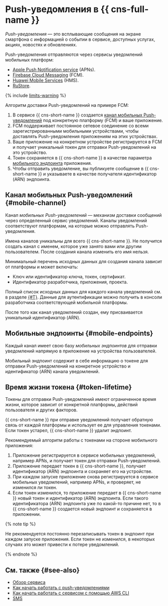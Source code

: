 # Push-уведомления в {{ cns-full-name }}

_Push-уведомления_ — это всплывающие сообщения на экране смартфона с информацией о событии в сервисе, доступных услугах, акциях, новостях и обновлениях.

Push-уведомления отправляются через сервисы уведомлений мобильных платформ:
* [Apple Push Notification service](https://developer.apple.com/notifications/) (APNs).
* [Firebase Cloud Messaging](https://firebase.google.com/) (FCM).
* [Huawei Mobile Services](https://developer.huawei.com/consumer/) (HMS).
* [RuStore](https://www.rustore.ru/help/sdk/push-notifications/).

{% include [limits-warning](../../_includes/notifications/limits-warning.md) %}

Алгоритм доставки Push-уведомлений на примере FCM:
1. В сервисе {{ cns-short-name }} создается [канал мобильных Push-уведомлений](#mobile-channel) под конкретную платформу (FCM) и ваше приложение.
1. FCM поддерживает постоянное сетевое соединение со всеми зарегистрированными мобильными устройствами, чтобы доставлять Push-уведомления приложениям на этих устройствах.
1. Ваше приложение на конкретном устройстве регистрируется в FCM и получает уникальный токен для отправки Push-уведомлений на это устройство.
1. Токен сохраняется в {{ cns-short-name }} в качестве параметра [мобильного эндпоинта](#mobile-endpoints) приложения. 
1. Чтобы отправить уведомление, вы публикуете сообщение в {{ cns-short-name }} и указываете в качестве получателя идентификатор (ARN) эндпоинта.

## Канал мобильных Push-уведомлений {#mobile-channel}

Канал _мобильных Push-уведомлений_ — механизм доставки сообщений через определенный сервис уведомлений. Каналы уведомлений соответствуют платформам, на которые можно отправлять Push-уведомления.

Имена каналов уникальны для всего {{ cns-short-name }}. Не получится создать канал с именем, которое уже занято вами или другим пользователем. После создания канала изменить его имя нельзя.

Минимальный перечень исходных данных для создания канала зависит от платформы и может включать:

* Ключ или идентификатор ключа, токен, сертификат.
* Идентификатор разработчика, приложения, проекта.

Полный список исходных данных для каждого канала уведомлений см. в разделе [{#T}](../operations/push/channel-create.md). Данные для аутентификации можно получить в консоли разработчика соответствующей мобильной платформы.

После того как канал уведомлений создан, ему присваивается уникальный идентификатор (ARN).

## Мобильные эндпоинты {#mobile-endpoints}

Каждый канал имеет свою базу _мобильных эндпоинтов_ для отправки уведомлений напрямую в приложение на устройства пользователей.

Мобильный эндпоинт содержит в себе информацию о токене для отправки Push-уведомлений на конкретное устройство и идентификатор (ARN) канала уведомлений. 

## Время жизни токена {#token-lifetime}

Токены для отправки Push-уведомлений имеют ограниченное время жизни, которое зависит от конкретной платформы, действий пользователя и других факторов.

{{ cns-short-name }} при отправке уведомлений получает обратную связь от каждой платформы и использует ее для управления токенами. Если токен устарел, {{ cns-short-name }} удалит эндпоинт.

Рекомендуемый алгоритм работы с токенами на стороне мобильного приложения:
1. Приложение регистрируется в сервисе мобильных уведомлений, например APNs, и получает токен для отправки Push-уведомлений.
1. Приложение передает токен в {{ cns-short-name }}, получает идентификатор (ARN) эндпоинта и сохраняет его на устройстве.
1. При каждом запуске приложение снова регистрируется в сервисе мобильных уведомлений, например APNs, и проверяет, не изменился ли токен.
1. Если токен изменился, то приложение передает в {{ cns-short-name }} новый токен и идентификатор (ARN) эндпоинта. Если такого идентификатора (ARN) эндпоинта уже по какой-то причине нет, то в {{ cns-short-name }} создается новый эндпоинт и сохраняется в приложении.

{% note tip %}

Не рекомендуется постоянно перезаписывать токен в эндпоинт при каждом запуске приложения. Если токен не изменился, в некоторых случаях это может привести к потере уведомлений.

{% endnote %}

## См. также {#see-also}

* [Обзор сервиса](index.md)
* [Как начать работать с push-уведомлениями](../quickstart-push.md)
* [Как начать работать с сервисом с помощью AWS CLI](../tools/aws-cli.md)
* [SMS](sms.md)